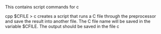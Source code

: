 This contains script commands for c

cpp $CFILE > c creates a script that runs a C file through the preprocessor and save the result into another file. The C file name will be saved in the variable $CFILE. The output should be saved in the file c
